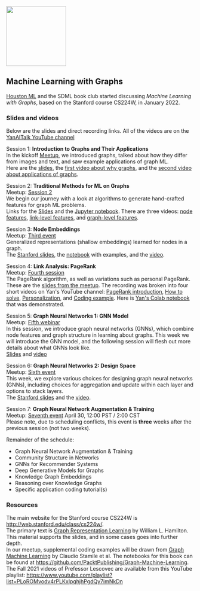 <img src="https://github.com/SanDiegoMachineLearning/bookclub/blob/master/images/graph.jpg?raw=true" width="160">

## Machine Learning with Graphs

[Houston ML](https://www.meetup.com/Houston-Machine-Learning/) and the SDML book club started discussing *Machine Learning with Graphs*, 
based on the Stanford course CS224W, in January 2022. 

### Slides and videos
Below are the slides and direct recording links.  All of the videos are on the [YanAITalk YouTube channel](https://www.youtube.com/channel/UCihndsiX0k7uT3UXBdw0Mmg/videos)

Session 1:  **Introduction to Graphs and Their Applications** \
In the kickoff [Meetup](https://www.meetup.com/San-Diego-Machine-Learning/events/283431771/), 
we introduced graphs, talked about how they differ from images and text, 
and saw example applications of graph ML. \
Here are the [slides](./graph/01-intro.pdf), 
the [first video about why graphs](https://youtu.be/vQDMq8iahG0), and the [second video about applications of graphs](https://youtu.be/NDGHhUwlGpY).

Session 2:  **Traditional Methods for ML on Graphs** \
Meetup:  [Session 2](https://www.meetup.com/San-Diego-Machine-Learning/events/283621781/) \
We begin our journey with a look at algorithms to generate hand-crafted features for graph ML problems. \
Links for the [Slides](./graph/graphml-02-traditional-ml.pdf) and the [Jupyter notebook](./graph/traditional-ml.ipynb). 
There are three videos:  [node features](https://youtu.be/Jg1xZdHX9Xk), [link-level features](https://youtu.be/O1R2FVpvzMc), and [graph-level features](https://youtu.be/cVOQig51wqI).

Session 3:  **Node Embeddings** \
Meetup:  [Third event](https://www.meetup.com/San-Diego-Machine-Learning/events/283976180/) \
Generalized representations (shallow embeddings) learned for nodes in a graph. \
The [Stanford slides](http://web.stanford.edu/class/cs224w/slides/03-nodeemb.pdf), the [notebook](./graph/node-embeddings.ipynb) with examples,
and the [video](https://youtu.be/IRnV5LqxNfU).

Session 4:  **Link Analysis: PageRank** \
Meetup:  [Fourth session](https://www.meetup.com/San-Diego-Machine-Learning/events/284277972/) \
The PageRank algorithm, as well as variations such as personal PageRank. \
These are the [slides from the meetup](./graph/04-pagerank.pdf). 
The recording was broken into four short videos on Yan's YouTube channel:  [PageRank introduction](https://youtu.be/gKh0Du3knr8), [How to solve](https://youtu.be/DSZrkPTVIHk), [Personalization](https://youtu.be/TqIegZgCJ9Y), and [Coding example](https://youtu.be/Ez4HgtK95_c).
Here is [Yan's Colab notebook](https://colab.research.google.com/drive/1RUOMmm7QFmg8sqLVm2_yz8EcZdCOJfk0?usp=sharing) that was demonstrated.

Session 5:  **Graph Neural Networks 1: GNN Model** \
Meetup:  [Fifth webinar](https://www.meetup.com/San-Diego-Machine-Learning/events/284595271/) \
In this session, we introduce graph neural networks (GNNs), which combine node features and graph structure in learning about graphs.
This week we will introduce the GNN model, and the following session will flesh out more details about what GNNs look like. \
[Slides](./graph/graphml-05-GNN1.pdf) and [video](https://youtu.be/00N96dXw_MA)

Session 6:  **Graph Neural Networks 2: Design Space** \
Meetup:  [Sixth event](https://www.meetup.com/San-Diego-Machine-Learning/events/284891007/) \
This week, we explore various choices for designing graph neural networks (GNNs),
including choices for aggregation and update within each layer and options to stack layers. \
The [Stanford slides](http://web.stanford.edu/class/cs224w/slides/07-GNN2.pdf) and the [video](https://youtu.be/TzgDRvvXKP4).

Session 7:  **Graph Neural Network Augmentation & Training** \
Meetup:  [Seventh event](https://www.meetup.com/San-Diego-Machine-Learning/events/285143856/) April 30, 12:00 PST / 2:00 CST \
Please note, due to scheduling conflicts, this event is **three** weeks after the previous session (not two weeks).


Remainder of the schedule:
* Graph Neural Network Augmentation & Training
* Community Structure in Networks
* GNNs for Recommender Systems
* Deep Generative Models for Graphs
* Knowledge Graph Embeddings
* Reasoning over Knowledge Graphs
* Specific application coding tutorial(s)


### Resources
The main website for the Stanford course CS224W is http://web.stanford.edu/class/cs224w/. \
The primary text is [Graph Representation Learning](https://www.cs.mcgill.ca/~wlh/grl_book/) by William L. Hamilton. 
This material supports the slides, and in some cases goes into further depth. \
In our meetup, supplemental coding examples will be drawn from [Graph Machine Learning](https://www.amazon.com/dp/1800204493) by Claudio Stamile et al.
The notebooks for this book can be found at https://github.com/PacktPublishing/Graph-Machine-Learning. \
The Fall 2021 videos of Prefessor Lescovec are available from this YouTube playlist:  https://www.youtube.com/playlist?list=PLoROMvodv4rPLKxIpqhjhPgdQy7imNkDn


<br>
<br>
